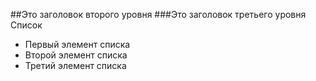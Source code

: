 ##Это заголовок второго уровня
###Это заголовок третьего уровня
Список
- Первый элемент списка
- Второй элемент списка
- Третий элемент списка
